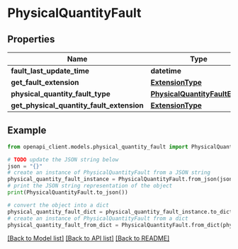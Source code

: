 # PhysicalQuantityFault


## Properties

Name | Type | Description | Notes
------------ | ------------- | ------------- | -------------
**fault_last_update_time** | **datetime** |  | 
**get_fault_extension** | [**ExtensionType**](ExtensionType.md) |  | [optional] 
**physical_quantity_fault_type** | [**PhysicalQuantityFaultEnum**](PhysicalQuantityFaultEnum.md) |  | 
**get_physical_quantity_fault_extension** | [**ExtensionType**](ExtensionType.md) |  | [optional] 

## Example

```python
from openapi_client.models.physical_quantity_fault import PhysicalQuantityFault

# TODO update the JSON string below
json = "{}"
# create an instance of PhysicalQuantityFault from a JSON string
physical_quantity_fault_instance = PhysicalQuantityFault.from_json(json)
# print the JSON string representation of the object
print(PhysicalQuantityFault.to_json())

# convert the object into a dict
physical_quantity_fault_dict = physical_quantity_fault_instance.to_dict()
# create an instance of PhysicalQuantityFault from a dict
physical_quantity_fault_from_dict = PhysicalQuantityFault.from_dict(physical_quantity_fault_dict)
```
[[Back to Model list]](../README.md#documentation-for-models) [[Back to API list]](../README.md#documentation-for-api-endpoints) [[Back to README]](../README.md)


